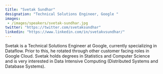 ```yaml
---
title: "Svetak Sundhar"
designation: "Technical Solutions Engineer, Google "
images: 
 - /images/speakers/svetak-sundhar.jpg
twitter: "https://twitter.com/svetaksundhar"
linkedin: "https://www.linkedin.com/in/svetakvsundhar/"
---
```


Svetak is a Technical Solutions Engineer at Google, currently specializing in Dataflow. Prior to this, he rotated through other customer facing roles in Google Cloud. Svetak holds degrees in Statistics and Computer Science and is very interested in Data Intensive Computing (Distributed Systems and Database Systems).